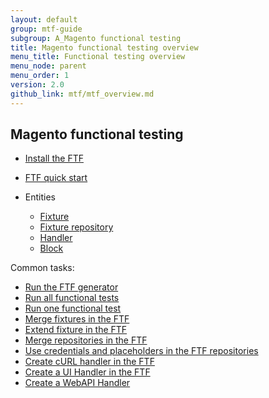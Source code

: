 ```yaml
---
layout: default
group: mtf-guide
subgroup: A_Magento functional testing
title: Magento functional testing overview
menu_title: Functional testing overview
menu_node: parent
menu_order: 1
version: 2.0
github_link: mtf/mtf_overview.md
---
```


## Magento functional testing

* <a href="{{page.baseurl}}mtf/mtf_installation.html">Install the FTF</a>
* <a href="{{page.baseurl}}mtf/mtf_quickstart.html">FTF quick start</a>
*	Entities

	*	<a href="{{page.baseurl}}mtf/mtf_entities/mtf_fixture.html#mtf_fixture_overview">Fixture</a>
	*	<a href="{{page.baseurl}}mtf/mtf_entities/mtf_fixture-repo.html">Fixture repository</a>
	*	<a href="{{page.baseurl}}mtf/mtf_entities/mtf_handler.html">Handler</a>
	*	<a href="{{page.baseurl}}mtf/mtf_entities/mtf_block.html">Block</a>

Common tasks:

* <a href="{{page.baseurl}}mtf/mtf_quickstart/mtf_quickstart_environmemt.html#mtf_quickstart_env_generator">Run the FTF generator </a>
* <a href="{{page.baseurl}}mtf/mtf_quickstart/mtf_quickstart_runtest.html#mtf_quickstart_testrun_all">Run all functional tests </a>
* <a href="{{page.baseurl}}mtf/mtf_quickstart/mtf_quickstart_runtest.html#mtf_quickstart_testrun_one">Run one functional test </a>
* <a href="{{page.baseurl}}mtf/mtf_entities/mtf_fixture.html#mtf_fixture_merge">Merge fixtures in the FTF </a>
* <a href="{{page.baseurl}}mtf/mtf_entities/mtf_fixture.html#mtf_fixture_extend">Extend fixture in the FTF </a>
* <a href="{{page.baseurl}}mtf/mtf_entities/mtf_fixture-repo.html#mtf_repository_merge">Merge repositories in the FTF </a>
* <a href="{{page.baseurl}}mtf/mtf_entities/mtf_fixture-repo.html#mtf_repository_credent_iso">Use credentials and placeholders in the FTF repositories </a>  
* <a href="{{page.baseurl}}mtf/mtf_entities/mtf_handler.html#mtf_handler_howto-create-curl">Create cURL handler in the FTF </a>
* <a href="{{page.baseurl}}mtf/mtf_entities/mtf_handler.html#mtf_handler_howto-create-ui">Create a UI Handler in the FTF </a>
* <a href="{{page.baseurl}}mtf/mtf_entities/mtf_handler.html#mtf_handler_howto-create-webapi">Create a WebAPI Handler </a>
